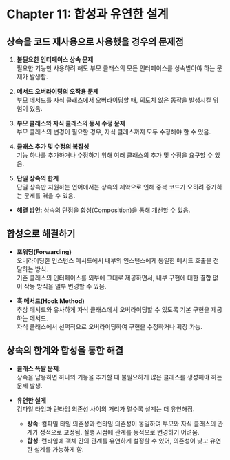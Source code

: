 # Chapter 11: 합성과 유연한 설계

## 상속을 코드 재사용으로 사용했을 경우의 문제점
1. **불필요한 인터페이스 상속 문제**  
   필요한 기능만 사용하려 해도 부모 클래스의 모든 인터페이스를 상속받아야 하는 문제가 발생함.

2. **메서드 오버라이딩의 오작용 문제**  
   부모 메서드를 자식 클래스에서 오버라이딩할 때, 의도치 않은 동작을 발생시킬 위험이 있음.

3. **부모 클래스와 자식 클래스의 동시 수정 문제**  
   부모 클래스의 변경이 필요할 경우, 자식 클래스까지 모두 수정해야 할 수 있음.

4. **클래스 추가 및 수정의 복잡성**  
   기능 하나를 추가하거나 수정하기 위해 여러 클래스의 추가 및 수정을 요구할 수 있음.

5. **단일 상속의 한계**  
   단일 상속만 지원하는 언어에서는 상속의 제약으로 인해 중복 코드가 오히려 증가하는 문제를 겪을 수 있음.

- **해결 방안**: 상속의 단점을 합성(Composition)을 통해 개선할 수 있음.

## 합성으로 해결하기

- **포워딩(Forwarding)**  
  오버라이딩한 인스턴스 메서드에서 내부의 인스턴스에게 동일한 메서드 호출을 전달하는 방식.  
  기존 클래스의 인터페이스를 외부에 그대로 제공하면서, 내부 구현에 대한 결합 없이 작동 방식을 일부 변경할 수 있음.

- **훅 메서드(Hook Method)**  
  추상 메서드와 유사하게 자식 클래스에서 오버라이딩할 수 있도록 기본 구현을 제공하는 메서드.  
  자식 클래스에서 선택적으로 오버라이딩하여 구현을 수정하거나 확장 가능.

## 상속의 한계와 합성을 통한 해결
- **클래스 폭발 문제**:  
  상속을 남용하면 하나의 기능을 추가할 때 불필요하게 많은 클래스를 생성해야 하는 문제 발생.

- **유연한 설계**  
  컴파일 타임과 런타임 의존성 사이의 거리가 멀수록 설계는 더 유연해짐.
    - **상속**: 컴파일 타임 의존성과 런타임 의존성이 동일하여 부모와 자식 클래스의 관계가 정적으로 고정됨. 실행 시점에 관계를 동적으로 변경하기 어려움.
    - **합성**: 런타임에 객체 간의 관계를 유연하게 설정할 수 있어, 의존성이 낮고 유연한 설계를 가능하게 함.
